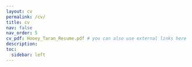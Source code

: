 ```yaml
---
layout: cv
permalink: /cv/
title: cv
nav: false
nav_order: 5
cv_pdf: Hooey_Taran_Resume.pdf # you can also use external links here
description:
toc:
  sidebar: left
---
```

